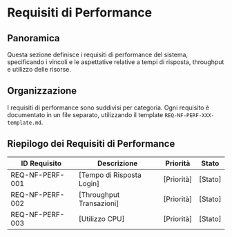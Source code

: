 # Requisiti di Performance

## Panoramica

Questa sezione definisce i requisiti di performance del sistema, specificando i vincoli e le aspettative relative a tempi di risposta, throughput e utilizzo delle risorse.

## Organizzazione

I requisiti di performance sono suddivisi per categoria. Ogni requisito è documentato in un file separato, utilizzando il template `REQ-NF-PERF-XXX-template.md`.

## Riepilogo dei Requisiti di Performance

| ID Requisito | Descrizione | Priorità | Stato |
|--------------|-------------|----------|-------|
| REQ-NF-PERF-001 | [Tempo di Risposta Login] | [Priorità] | [Stato] |
| REQ-NF-PERF-002 | [Throughput Transazioni] | [Priorità] | [Stato] |
| REQ-NF-PERF-003 | [Utilizzo CPU] | [Priorità] | [Stato] |
